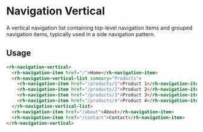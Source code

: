 # Navigation Vertical
A vertical navigation list containing top-level navigation items and grouped navigation items, typically used in a side navigation pattern.

## Usage

```html
<rh-navigation-vertical>
  <rh-navigation-item href="/">Home</rh-navigation-item>
  <rh-navigation-vertical-list summary="Products">
    <rh-navigation-item href="/products/1">Product 1</rh-navigation-item>
    <rh-navigation-item href="/products/2">Product 2</rh-navigation-item>
    <rh-navigation-item href="/products/3">Product 3</rh-navigation-item>
    <rh-navigation-item href="/products/4">Product 4</rh-navigation-item>
  </rh-navigation-vertical-list>
  <rh-navigation-item href="/about">About</rh-navigation-item>
  <rh-navigation-item href="/contact">Contact</rh-navigation-item>
</rh-navigation-vertical>
```